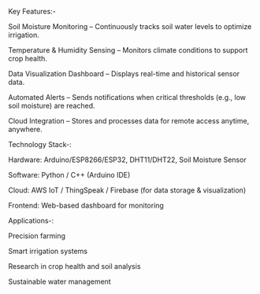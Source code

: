 Key Features:-

Soil Moisture Monitoring – Continuously tracks soil water levels to optimize irrigation.

Temperature & Humidity Sensing – Monitors climate conditions to support crop health.

Data Visualization Dashboard – Displays real-time and historical sensor data.

Automated Alerts – Sends notifications when critical thresholds (e.g., low soil moisture) are reached.

Cloud Integration – Stores and processes data for remote access anytime, anywhere.

Technology Stack-:

Hardware: Arduino/ESP8266/ESP32, DHT11/DHT22, Soil Moisture Sensor

Software: Python / C++ (Arduino IDE)

Cloud: AWS IoT / ThingSpeak / Firebase (for data storage & visualization)

Frontend: Web-based dashboard for monitoring

 Applications-:

Precision farming

Smart irrigation systems

Research in crop health and soil analysis

Sustainable water management
